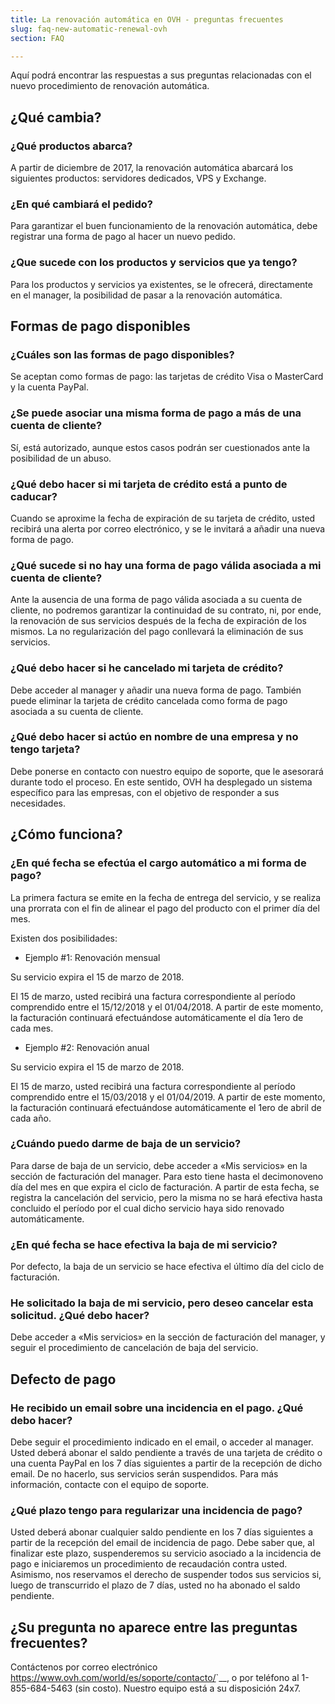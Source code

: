 ```yaml
---
title: La renovación automática en OVH - preguntas frecuentes
slug: faq-new-automatic-renewal-ovh
section: FAQ

---
```


Aquí podrá encontrar las respuestas a sus preguntas relacionadas con el nuevo procedimiento de renovación automática.

## ¿Qué cambia?

### ¿Qué productos abarca? 
A partir de diciembre de 2017, la renovación automática abarcará los siguientes productos: servidores dedicados, VPS y Exchange.

### ¿En qué cambiará el pedido?
Para garantizar el buen funcionamiento de la renovación automática, debe registrar una forma de pago al hacer un nuevo pedido.

### ¿Que sucede con los productos y servicios que ya tengo?
Para los productos y servicios ya existentes, se le ofrecerá, directamente en el manager, la posibilidad de pasar a la renovación automática. 

## Formas de pago disponibles

### ¿Cuáles son las formas de pago disponibles?
Se aceptan como formas de pago: las tarjetas de crédito Visa o MasterCard y la cuenta PayPal.

### ¿Se puede asociar una misma forma de pago a más de una cuenta de cliente?
Sí, está autorizado, aunque estos casos podrán ser cuestionados ante la posibilidad de un abuso.

### ¿Qué debo hacer si mi tarjeta de crédito está a punto de caducar?
Cuando se aproxime la fecha de expiración de su tarjeta de crédito, usted recibirá una alerta por correo electrónico, y se le invitará a añadir una nueva forma de pago. 

### ¿Qué sucede si no hay una forma de pago válida asociada a mi cuenta de cliente?
Ante la ausencia de una forma de pago válida asociada a su cuenta de cliente, no podremos garantizar la continuidad de su contrato, ni, por ende, la renovación de sus servicios después de la fecha de expiración de los mismos. La no regularización del pago conllevará la eliminación de sus servicios.

### ¿Qué debo hacer si he cancelado mi tarjeta de crédito?
Debe acceder al manager y añadir una nueva forma de pago. También puede eliminar la tarjeta de crédito cancelada como forma de pago asociada a su cuenta de cliente.

### ¿Qué debo hacer si actúo en nombre de una empresa y no tengo tarjeta? 
Debe ponerse en contacto con nuestro equipo de soporte, que le asesorará durante todo el proceso. En este sentido, OVH ha desplegado un sistema específico para las empresas, con el objetivo de responder a sus necesidades.

## ¿Cómo funciona?

### ¿En qué fecha se efectúa el cargo automático a mi forma de pago?
La primera factura se emite en la fecha de entrega del servicio, y se realiza una prorrata con el fin de alinear el pago del producto con el primer día del mes.

Existen dos posibilidades:

- Ejemplo #1: Renovación mensual

Su servicio expira el 15 de marzo de 2018.

El 15 de marzo, usted recibirá una factura correspondiente al período comprendido entre el 15/12/2018 y el 01/04/2018.
A partir de este momento, la facturación continuará efectuándose automáticamente el día 1ero de cada mes.

- Ejemplo #2: Renovación anual

Su servicio expira el 15 de marzo de 2018.

El 15 de marzo, usted recibirá una factura correspondiente al período comprendido entre el 15/03/2018 y el 01/04/2019. 
A partir de este momento, la facturación continuará efectuándose automáticamente el 1ero de abril de cada año.

### ¿Cuándo puedo darme de baja de un servicio?
Para darse de baja de un servicio, debe acceder a «Mis servicios» en la sección de facturación del manager. Para esto tiene hasta el decimonoveno día del mes en que expira el ciclo de facturación. A partir de esta fecha, se registra la cancelación del servicio, pero la misma no se hará efectiva hasta concluido el período por el cual dicho servicio haya sido renovado automáticamente.

### ¿En qué fecha se hace efectiva la baja de mi servicio?
Por defecto, la baja de un servicio se hace efectiva el último día del ciclo de facturación.

### He solicitado la baja de mi servicio, pero deseo cancelar esta solicitud. ¿Qué debo hacer?
Debe acceder a «Mis servicios» en la sección de facturación del manager, y seguir el procedimiento de cancelación de baja del servicio.

## Defecto de pago

### He recibido un email sobre una incidencia en el pago. ¿Qué debo hacer?
Debe seguir el procedimiento indicado en el email, o acceder al manager. Usted deberá abonar el saldo pendiente a través de una tarjeta de crédito o una cuenta PayPal en los 7 días siguientes a partir de la recepción de dicho email. De no hacerlo, sus servicios serán suspendidos. Para más información, contacte con el equipo de soporte.

### ¿Qué plazo tengo para regularizar una incidencia de pago?
Usted deberá abonar cualquier saldo pendiente en los 7 días siguientes a partir de la recepción del email de incidencia de pago. Debe saber que, al finalizar este plazo, suspenderemos su servicio asociado a la incidencia de pago e iniciaremos un procedimiento de recaudación contra usted. Asimismo, nos reservamos el derecho de suspender todos sus servicios si, luego de transcurrido el plazo de 7 días, usted no ha abonado el saldo pendiente.



## ¿Su pregunta no aparece entre las preguntas frecuentes?

Contáctenos por correo electrónico <https://www.ovh.com/world/es/soporte/contacto/>`__, o por teléfono al 1-855-684-5463 (sin costo). Nuestro equipo está a su disposición 24x7. 

